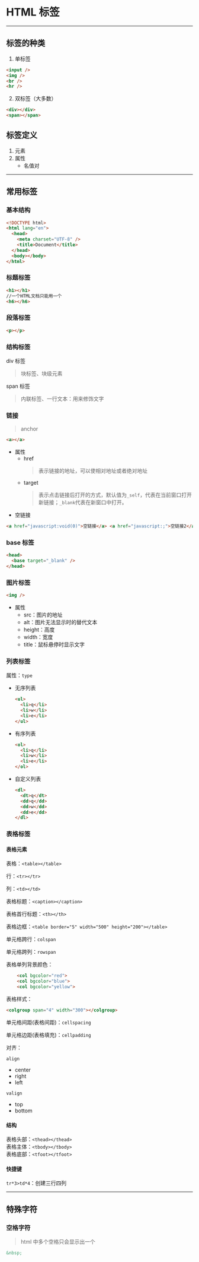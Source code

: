 # HTML 标签

---

## 标签的种类

1. 单标签

```html
<input />
<img />
<br />  
<hr />
```

2. 双标签（大多数）

```html
<div></div>
<span></span>
```

## 标签定义

1. 元素
2. 属性
   - 名值对

---

## 常用标签

### 基本结构

```html
<!DOCTYPE html>
<html lang="en">
  <head>
    <meta charset="UTF-8" />
    <title>Document</title>
  </head>
  <body></body>
</html>
```

### 标题标签

```html
<h1></h1>
//一个HTML文档只能用一个
<h6></h6>
```

### 段落标签

```html
<p></p>
```

### 结构标签

div 标签

> 块标签、块级元素

span 标签

> 内联标签、一行文本：用来修饰文字

### 链接

> anchor

```html
<a></a>
```

- 属性
  - href
    > 表示链接的地址，可以使相对地址或者绝对地址
  - target
    > 表示点击链接后打开的方式，默认值为`_self`，代表在当前窗口打开新链接；`_blank`代表在新窗口中打开。

* 空链接

```html
<a href="javascript:void(0)">空链接</a> <a href="javascript:;">空链接2</a>
```

### base 标签

```html
<head>
  <base target="_blank" />
</head>
```

### 图片标签

```html
<img />
```

- 属性
  - src：图片的地址
  - alt：图片无法显示时的替代文本
  - height：高度
  - width：宽度
  - title：鼠标悬停时显示文字

### 列表标签

属性：`type`

- 无序列表
  ```html
  <ul>
    <li>q</li>
    <li>w</li>
    <li>e</li>
  </ul>
  ```
- 有序列表
  ```html
  <ol>
    <li>q</li>
    <li>w</li>
    <li>e</li>
  </ol>
  ```
- 自定义列表
  ```html
  <dl>
    <dt>q</dt>
    <dd>q</dd>
    <dd>w</dd>
    <dd>e</dd>
  </dl>
  ```

### 表格标签

#### 表格元素

表格：`<table></table>`  

行：`<tr></tr>`  

列：`<td></td>`  

表格标题：`<caption></caption>`  

表格首行标题：`<th></th>`  

表格边框：`<table border="5" width="500" height="200"></table>`  

单元格跨行：`colspan`  

单元格跨列：`rowspan`

表格单列背景颜色：
```html
    <col bgcolor="red"> 
    <col bgcolor="blue">
    <col bgcolor="yellow">
```
表格样式：
```html 
<colgroup span="4" width="300"></colgroup>
```

单元格间距(表格间距)：`cellspacing`

单元格边距(表格填充)：`cellpadding`

对齐：  

`align`
- center  
- right  
- left  

`valign`
- top
- bottom

#### 结构

表格头部：`<thead></thead>`  
表格主体：`<tbody></tbody>`  
表格底部：`<tfoot></tfoot>`

#### 快捷键
`tr*3>td*4`：创建三行四列

---

## 特殊字符

### 空格字符

> html 中多个空格只会显示出一个

```html
&nbsp;
```

